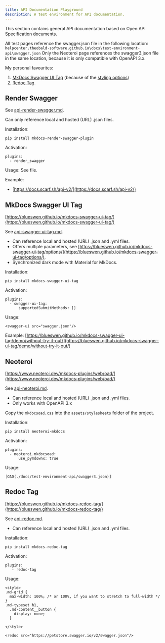 ```yaml
---
title: API Documentation Playground
description: A test environment for API documentation.
---
```


This section contains general API documentation based on Open API Specification documents.

All test pages reference the swagger.json file in the following location: 
`helpcenter.theobald-software.github.io\docs\test-environment-api\swagger.json`
Only the Neoteroi page references the swagger3.json file in the same location, because it is only compatible with OpenAPI 3.x.


My personal favourites:
1. [MkDocs Swagger UI Tag](api-swagger-ui-tag.md) (because of the [styling options](https://blueswen.github.io/mkdocs-swagger-ui-tag/options/))
2. [Redoc Tag](api-redoc.md).

## Render Swagger

See [api-render-swagger.md](api-render-swagger.md).

Can only reference local and hosted (URL) .json files.

Installation:
``` title="cmd.exe"
pip install mkdocs-render-swagger-plugin
```

Activation:
``` title="mkdocs.yml"
plugins:
  - render_swagger
```

Usage: See file.

Example:
- [https://docs.scarf.sh/api-v2/](https://docs.scarf.sh/api-v2/)

## MkDocs Swagger UI Tag

[https://blueswen.github.io/mkdocs-swagger-ui-tag/](https://blueswen.github.io/mkdocs-swagger-ui-tag/)

See [api-swagger-ui-tag.md](api-swagger-ui-tag.md).


- Can reference local and hosted (URL) .json and .yml files.
- Offers multiple parameters, see [https://blueswen.github.io/mkdocs-swagger-ui-tag/options/](https://blueswen.github.io/mkdocs-swagger-ui-tag/options/).
- Synchronized dark mode with Material for MkDocs.


Installation:
``` title="cmd.exe"
pip install mkdocs-swagger-ui-tag
```

Activation:
``` title="mkdocs.yml"
plugins:
  - swagger-ui-tag:
      supportedSubmitMethods: []
```

Usage:
``` title="api-render-swagger.md"
<swagger-ui src="swagger.json"/>
```

Example: [https://blueswen.github.io/mkdocs-swagger-ui-tag/demo/without-try-it-out/](https://blueswen.github.io/mkdocs-swagger-ui-tag/demo/without-try-it-out/)

## Neoteroi

[https://www.neoteroi.dev/mkdocs-plugins/web/oad/](https://www.neoteroi.dev/mkdocs-plugins/web/oad/)

See [api-neoteroi.md](api-neoteroi.md).

- Can reference local and hosted (URL) .json and .yml files.
- Only works with OpenAPI 3.x

Copy the `mkdocsoad.css` into the `assets/stylesheets` folder of the project.

Installation:
``` title="cmd.exe"
pip install neoteroi-mkdocs
```

Activation:
``` title="mkdocs.yml"
plugins:
  - neoteroi.mkdocsoad:
      use_pymdownx: true
```
  
Usage:
``` title="api-neoteroi.md"
[OAD(./docs/test-environment-api/swagger3.json)]
```

## Redoc Tag

[https://blueswen.github.io/mkdocs-redoc-tag/](https://blueswen.github.io/mkdocs-redoc-tag/)

See [api-redoc.md](api-redoc.md).

- Can reference local and hosted (URL) .json and .yml files.

Installation:
```
pip install mkdocs-redoc-tag
```

Activation:
``` title="mkdocs.yml"
plugins:
   - redoc-tag
```
  
Usage:
```
<style>
.md-grid {
  max-width: 100%; /* or 100%, if you want to stretch to full-width */
}
.md-typeset h1,
  .md-content__button {
    display: none;
  }

</style>

<redoc src="https://petstore.swagger.io/v2/swagger.json"/>
```
